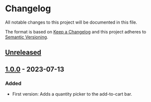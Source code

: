 # Changelog

All notable changes to this project will be documented in this file.

The format is based on [Keep a Changelog](http://keepachangelog.com/) and this project adheres to [Semantic Versioning](http://semver.org/).

## [Unreleased]

## [1.0.0] - 2023-07-13
### Added
* First version: Adds a quantity picker to the add-to-cart bar.


[Unreleased]: https://github.com/shopgate-professional-services/ext-free-shipping-progress-bar/compare/v1.0.0...HEAD
[1.0.0]: https://github.com/shopgate-professional-services/ext-free-shipping-progress-bar/releases/v1.0.0
